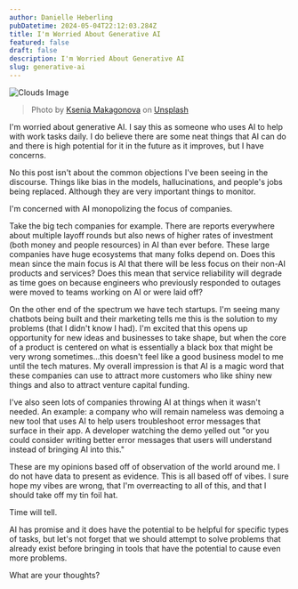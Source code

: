 ```yaml
---
author: Danielle Heberling
pubDatetime: 2024-05-04T22:12:03.284Z
title: I'm Worried About Generative AI
featured: false
draft: false
description: I'm Worried About Generative AI
slug: generative-ai
---
```


![Clouds Image](/assets/drawer.jpg)

> Photo by <a href="https://unsplash.com/@dearseymour?utm_content=creditCopyText&utm_medium=referral&utm_source=unsplash">Ksenia Makagonova</a> on <a href="https://unsplash.com/photos/opened-white-wooden-drawer-bngKirnA1EE?utm_content=creditCopyText&utm_medium=referral&utm_source=unsplash">Unsplash</a>

I'm worried about generative AI. I say this as someone who uses AI to help with work tasks daily. I do believe there are some neat things that AI can do and there is high potential for it in the future as it improves, but I have concerns.

No this post isn't about the common objections I've been seeing in the discourse. Things like bias in the models, hallucinations, and people's jobs being replaced. Although they are very important things to monitor.

I'm concerned with AI monopolizing the focus of companies.

Take the big tech companies for example. There are reports everywhere about multiple layoff rounds but also news of higher rates of investment (both money and people resources) in AI than ever before. These large companies have huge ecosystems that many folks depend on. Does this mean since the main focus is AI that there will be less focus on their non-AI products and services? Does this mean that service reliability will degrade as time goes on because engineers who previously responded to outages were moved to teams working on AI or were laid off?

On the other end of the spectrum we have tech startups. I'm seeing many chatbots being built and their marketing tells me this is the solution to my problems (that I didn't know I had). I'm excited that this opens up opportunity for new ideas and businesses to take shape, but when the core of a product is centered on what is essentially a black box that might be very wrong sometimes...this doesn't feel like a good business model to me until the tech matures. My overall impression is that AI is a magic word that these companies can use to attract more customers who like shiny new things and also to attract venture capital funding.

I've also seen lots of companies throwing AI at things when it wasn't needed. An example: a company who will remain nameless was demoing a new tool that uses AI to help users troubleshoot error messages that surface in their app. A developer watching the demo yelled out "or you could consider writing better error messages that users will understand instead of bringing AI into this."

These are my opinions based off of observation of the world around me. I do not have data to present as evidence. This is all based off of vibes. I sure hope my vibes are wrong, that I'm overreacting to all of this, and that I should take off my tin foil hat.

Time will tell.

AI has promise and it does have the potential to be helpful for specific types of tasks, but let's not forget that we should attempt to solve problems that already exist before bringing in tools that have the potential to cause even more problems.

What are your thoughts?
